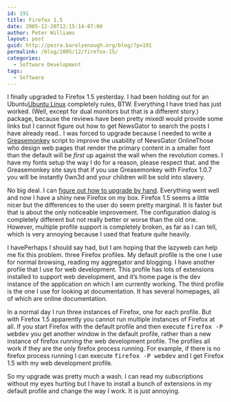 ```yaml
---
id: 191
title: Firefox 1.5
date: 2005-12-20T12:15:14-07:00
author: Peter Williams
layout: post
guid: http://pezra.barelyenough.org/blog/?p=191
permalink: /blog/2005/12/firefox-15/
categories:
  - Software Development
tags:
  - Software
---
```

I finally upgraded to Firefox 1.5 yesterday. I had been holding out for an Ubuntu<footnote>[Ubuntu Linux](http://www.ubuntulinux.org/) completely rules, BTW. Everything I have tried has just worked. (Well, except for dual monitors but that is a different story.)</footnote> package, because the reviews have been pretty mixed<footnote>I would provide some links but I cannot figure out how to get NewsGator to search the posts I have already read.</footnote>. I was forced to upgrade because I needed to write a [Greasemonkey](http://greasemonkey.mozdev.org/) script to improve the usability of NewsGator Online<footnote>Those who design web pages that render the primary content in a smaller font than the default will be _first_ up against the wall when the revolution comes. I have my fonts setup the way I do for a reason, please respect that.</footnote> and the Greasemonkey site says that if you use Greasemonkey with Firefox 1.0.7 you will be instantly 0wn3d and your children will be sold into slavery.

No big deal. I can [figure out how to upgrade by hand](https://wiki.ubuntu.com/FirefoxNewVersion). Everything went well and now I have a shiny new Firefox on my box. Firefox 1.5 seems a little nicer but the differences to the user do seem pretty marginal. It is faster but that is about the only noticeable improvement. The configuration dialog is completely different but not really better or worse than the old one. However, multiple profile support is completely broken, as far as I can tell, which is very annoying because I used that feature quite heavily.

I have<footnote>Perhaps I should say had, but I am hoping that the lazyweb can help me fix this problem.</footnote> three Firefox profiles. My default profile is the one I use for normal browsing, reading my aggregator and blogging. I have another profile that I use for web development. This profile has lots of extensions installed to support web development, and it&#8217;s home page is the dev instance of the application on which I am currently working. The third profile is the one I use for looking at documentation. It has several homepages, all of which are online documentation.

In a normal day I run three instances of Firefox, one for each profile. But with Firefox 1.5 apparently you cannot run multiple instances of Firefox at all. If you start Firefox with the default profile and then execute <kbd>firefox -P webdev</kbd> you get another window in the default profile, rather than a new instance of firefox running the web development profile. The profiles all work if they are the only firefox process running. For example, if there is no firefox process running I can execute <kbd>firefox -P webdev</kbd> and I get Firefox 1.5 with my web development profile.

So my upgrade was pretty much a wash. I can read my subscriptions without my eyes hurting but I have to install a bunch of extensions in my default profile and change the way I work. It is just annoying.